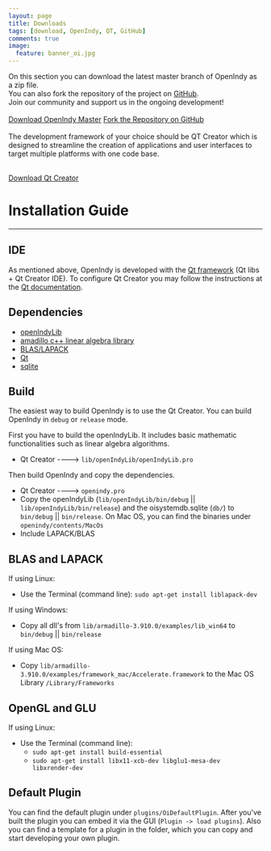 ```yaml
---
layout: page
title: Downloads
tags: [download, OpenIndy, QT, GitHub]
comments: true
image:
  feature: banner_oi.jpg
---
```


On this section you can download the latest master branch of OpenIndy as a zip file.<br>
You can also fork the repository of the project on [GitHub](ttps://github.com/OpenIndy/OpenIndy).<br>
Join our community and support us in the ongoing development!
<br><br>
<a markdown="0" href="https://github.com/OpenIndy/OpenIndy/archive/master.zip" class="btn btn-info">Download OpenIndy Master</a>
<a markdown="0" href="https://github.com/OpenIndy/OpenIndy" class="btn btn-success">Fork the Repository on GitHub</a>
<br><br>
The development framework of your choice should be QT Creator which is designed to streamline the creation of applications and user interfaces to target multiple platforms with one code base.

<br>
<a markdown="0" href="http://qt-project.org/downloads" class="btn btn-info">Download Qt Creator</a>
<br>

Installation Guide
====

----

IDE
----
As mentioned above, OpenIndy is developed with the [Qt framework](http://qt-project.org/downloads) (Qt libs + Qt Creator IDE).
To configure Qt Creator you may follow the instructions at the [Qt documentation](http://qt-project.org/doc/qtcreator-3.0/creator-configuring.html).

Dependencies
------------

- [openIndyLib](https://github.com/OpenIndy/OpenIndy/wiki/openIndy-lib-(linear-algebra))
- [amadillo c++ linear algebra library](http://arma.sourceforge.net)
- [BLAS/LAPACK](http://www.netlib.org/lapack/)
- [Qt](http://qt-project.org)
- [sqlite](https://sqlite.org)

Build
-----
The easiest way to build OpenIndy is to use the Qt Creator. You can build OpenIndy in `debug` or `release` mode.  

First you have to build the openIndyLib. It includes basic mathematic functionalities such as linear algebra algorithms.

* Qt Creator ----> `lib/openIndyLib/openIndyLib.pro`

Then build OpenIndy and copy the dependencies. 

* Qt Creator ----> `openindy.pro`
* Copy the openIndyLib (`lib/openIndyLib/bin/debug` || `lib/openIndyLib/bin/release`) 
and the oisystemdb.sqlite (`db/`) to `bin/debug` || `bin/release`. 
On Mac OS, you can find the binaries under `openindy/contents/MacOs`
* Include LAPACK/BLAS


BLAS and LAPACK
----------------

If using Linux:

* Use the Terminal (command line): `sudo apt-get install liblapack-dev`

If using Windows:

* Copy all dll's from `lib/armadillo-3.910.0/examples/lib_win64` 
to `bin/debug` || `bin/release`

If using Mac OS:

* Copy `lib/armadillo-3.910.0/examples/framework_mac/Accelerate.framework` to the Mac OS Library `/Library/Frameworks`

OpenGL and GLU
----------------

If using Linux:

* Use the Terminal (command line): 
    * `sudo apt-get install build-essential`
    * `sudo apt-get install libx11-xcb-dev libglu1-mesa-dev libxrender-dev`
     

Default Plugin
---------------
You can find the default plugin under `plugins/OiDefaultPlugin`. After you've built the plugin you can embed it via the GUI (`Plugin -> load plugins`). Also you can find a template for a plugin in the folder, which you can copy and start developing your own plugin.





